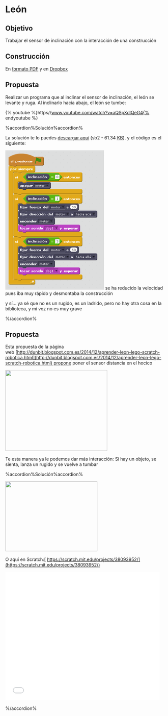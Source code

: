 
# León

## Objetivo

Trabajar el sensor de inclinación con la interacción de una construcción

## Construcción

En [formato PDF](http://ro-botica.com/pdf/WeDo/Roaring%20Lion.pdf) y en [Dropbox](https://www.dropbox.com/s/xqtasq2tg4yijpf/LEON.pdf?dl=0)

## Propuesta

Realizar un programa que al inclinar el sensor de inclinación, el león se levante y ruga. Al inclinarlo hacia abajo, el león se tumbe:

{% youtube %}https//www.youtube.com/watch?v=aQSpXdlQeG4{% endyoutube %}

%accordion%Solución%accordion%

La solución te lo puedes [descargar aquí](leon.sb2) (sb2 - 61.34 <abbr lang="en" title="KiloBytes">KB</abbr>). y el código es el siguiente:

![](img/leon.png)
se ha reducido la velocidad pues iba muy rápido y desmontaba la construcción

y sí... ya sé que no es un rugido, es un ladrido, pero no hay otra cosa en la biblioteca, y mi voz no es muy grave

%/accordion%

## Propuesta

Esta propuesta de la página web [http://dunbit.blogspot.com.es/2014/12/aprender-leon-lego-scratch-robotica.html](http://dunbit.blogspot.com.es/2014/12/aprender-leon-lego-scratch-robotica.html) propone poner el sensor distancia en el hocico

<img src="http://4.bp.blogspot.com/-tSDt9KhTxgE/VIrjVW3BdAI/AAAAAAAABhA/anBifZWH1t4/s1600/cabeza.png" width="320" height="253" />

Te esta manera ya le podemos dar más interacción: Si hay un objeto, se sienta, lanza un rugido y se vuelve a tumbar

%accordion%Solución%accordion%

<img src="http://4.bp.blogspot.com/-uSoic7LRT6s/VIrmXpyYItI/AAAAAAAABhM/GV7-0jFdnGw/s1600/scratchleon.JPG" width="289" height="219" />

O aquí en Scratch:[ https://scratch.mit.edu/projects/38093952/](https://scratch.mit.edu/projects/38093952/)

<iframe width="485" height="402" allowtransparency="true" src="//scratch.mit.edu/projects/watch?v=38093952/?autostart=false" frameborder="0" allowfullscreen=""></iframe>

%/accordion%
